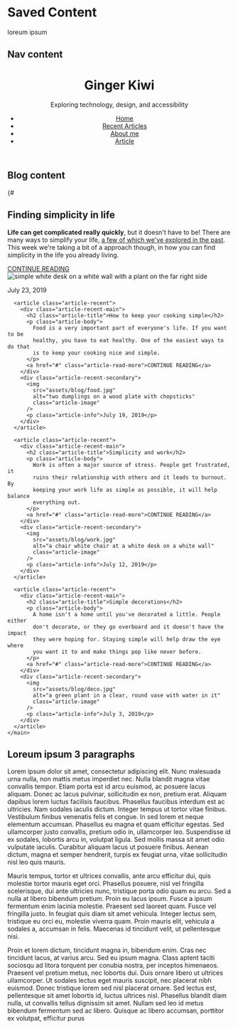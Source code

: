 # Saved Content

loreum ipsum

## Nav content

<header>
  <div class="container container-flex">
    <div class="site-title">
      <h1>Ginger Kiwi</h1>
      <p class="subtitle">Exploring technology, design, and accessibility</p>
    </div>
    <nav>
      <ul>
        <li><a class="current-page" href="index.html">Home</a></li>
        <li><a href="blog.njk">Recent Articles</a></li>
        <li><a href="about.html">About me</a></li>
        <li><a href="article.html">Article</a></li>
      </ul>
    </nav>
  </div>
  <!-- / .container -->
</header>

## Blog content

  {# <main role="main">
      <article class="article-recent">
        <div class="article-recent-main">
          <h2 class="article-title">Finding simplicity in life</h2>
          <p class="article-body">
            <strong>Life can get complicated really quickly</strong>, but it
            doesn't have to be! There are many ways to simplify your life,
            <a href="#">a few of which we've explored in the past</a>. This week
            we're taking a bit of a approach though, in how you can find
            simplicity in the life you already living.
          </p>
          <a href="#" class="article-read-more">CONTINUE READING</a>
        </div>
        <div class="article-recent-secondary">
          <img
            src="assets/blog/life.jpg"
            alt="simple white desk on a white wall with a plant on the far right side"
            class="article-image"
          />
          <p class="article-info">July 23, 2019</p>
        </div>
      </article>

      <article class="article-recent">
        <div class="article-recent-main">
          <h2 class="article-title">How to keep your cooking simple</h2>
          <p class="article-body">
            Food is a very important part of everyone's life. If you want to be
            healthy, you have to eat healthy. One of the easiest ways to do that
            is to keep your cooking nice and simple.
          </p>
          <a href="#" class="article-read-more">CONTINUE READING</a>
        </div>
        <div class="article-recent-secondary">
          <img
            src="assets/blog/food.jpg"
            alt="two dumplings on a wood plate with chopsticks"
            class="article-image"
          />
          <p class="article-info">July 19, 2019</p>
        </div>
      </article>

      <article class="article-recent">
        <div class="article-recent-main">
          <h2 class="article-title">Simplicity and work</h2>
          <p class="article-body">
            Work is often a major source of stress. People get frustrated, it
            ruins their relationship with others and it leads to burnout. By
            keeping your work life as simple as possible, it will help balance
            everything out.
          </p>
          <a href="#" class="article-read-more">CONTINUE READING</a>
        </div>
        <div class="article-recent-secondary">
          <img
            src="assets/blog/work.jpg"
            alt="a chair white chair at a white desk on a white wall"
            class="article-image"
          />
          <p class="article-info">July 12, 2019</p>
        </div>
      </article>

      <article class="article-recent">
        <div class="article-recent-main">
          <h2 class="article-title">Simple decorations</h2>
          <p class="article-body">
            A home isn't a home until you've decorated a little. People either
            don't decorate, or they go overboard and it doesn't have the impact
            they were hoping for. Staying simple will help draw the eye where
            you want it to and make things pop like never before.
          </p>
          <a href="#" class="article-read-more">CONTINUE READING</a>
        </div>
        <div class="article-recent-secondary">
          <img
            src="assets/blog/deco.jpg"
            alt="a green plant in a clear, round vase with water in it"
            class="article-image"
          />
          <p class="article-info">July 3, 2019</p>
        </div>
      </article>
    </main>

## Loreum ipsum 3 paragraphs

<p>  
Lorem ipsum dolor sit amet, consectetur adipiscing elit. Nunc malesuada urna nulla, non mattis metus imperdiet nec. Nulla blandit magna vitae convallis tempor. Etiam porta est id arcu euismod, ac posuere lacus aliquam. Donec ac lacus pulvinar, sollicitudin ex non, pretium erat. Aliquam dapibus lorem luctus facilisis faucibus. Phasellus faucibus interdum est ac ultricies. Nam sodales iaculis dictum. Integer tempus ut tortor vitae finibus. Vestibulum finibus venenatis felis et congue. In sed lorem et neque elementum accumsan. Phasellus eu magna et quam efficitur egestas. Sed ullamcorper justo convallis, pretium odio in, ullamcorper leo. Suspendisse id ex sodales, lobortis arcu in, volutpat ligula. Sed mollis massa sit amet odio vulputate iaculis. Curabitur aliquam lacus ut posuere finibus. Aenean dictum, magna et semper hendrerit, turpis ex feugiat urna, vitae sollicitudin nisl leo quis mauris.

</p>
<p>

Mauris tempus, tortor et ultrices convallis, ante arcu efficitur dui, quis molestie tortor mauris eget orci. Phasellus posuere, nisl vel fringilla scelerisque, dui ante ultricies nunc, tristique porta odio quam eu arcu. Sed a nulla at libero bibendum pretium. Proin eu lacus ipsum. Fusce a ipsum fermentum enim lacinia molestie. Praesent sed laoreet quam. Fusce vel fringilla justo. In feugiat quis diam sit amet vehicula. Integer lectus sem, tristique eu orci eu, molestie viverra quam. Proin mauris elit, vehicula a sodales a, accumsan in felis. Maecenas id tincidunt velit, ut pellentesque nisi.

</p>
<p>

Proin et lorem dictum, tincidunt magna in, bibendum enim. Cras nec tincidunt lacus, at varius arcu. Sed eu ipsum magna. Class aptent taciti sociosqu ad litora torquent per conubia nostra, per inceptos himenaeos. Praesent vel pretium metus, nec lobortis dui. Duis ornare libero ut ultrices ullamcorper. Ut sodales lectus eget mauris suscipit, nec placerat nibh euismod. Donec tristique lorem sed nisl placerat ornare. Sed lectus est, pellentesque sit amet lobortis id, luctus ultrices nisl. Phasellus blandit diam nulla, ut convallis tellus dignissim sit amet. Nullam sed leo id metus bibendum fermentum sed ac libero. Quisque ac libero accumsan, porttitor ex volutpat, efficitur purus
</p>